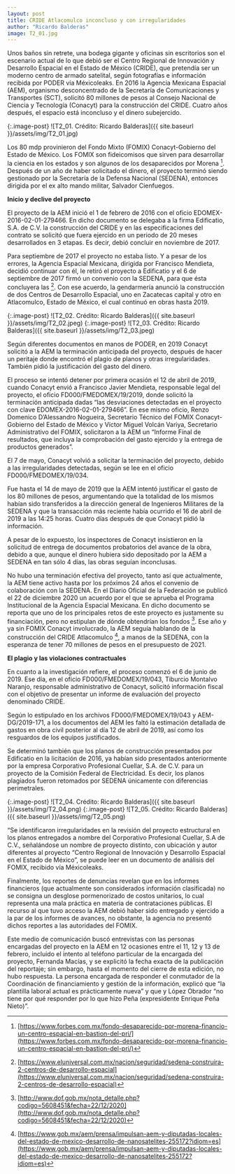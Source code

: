 ```yaml
---
layout: post
title: CRIDE Atlacomulco inconcluso y con irregularidades
author: "Ricardo Balderas"
image: T2_01.jpg
---
```


Unos baños sin retrete, una bodega gigante y oficinas sin escritorios son el escenario actual de lo que debió ser el Centro Regional de Innovación y Desarrollo Espacial en el Estado de México (CRIDE), que pretendía ser un moderno centro de armado satelital, según fotografías e información recibida por PODER vía Méxicoleaks. En 2016 la Agencia Mexicana Espacial (AEM), organismo desconcentrado de la Secretaría de Comunicaciones y Transportes (SCT), solicitó 80 millones de pesos al Consejo Nacional de Ciencia y Tecnología (Conacyt) para la construcción del CRIDE. Cuatro años después, el espacio está inconcluso y el dinero subejercido. 

{:.image-post}
![T2_01. Crédito: Ricardo Balderas]({{ site.baseurl }}/assets/img/T2_01.jpg)

Los 80 mdp provinieron del Fondo Mixto (FOMIX) Conacyt-Gobierno del Estado de México. Los FOMIX son fideicomisos que sirven para desarrollar la ciencia en los estados y son algunos de los desaparecidos por Morena [^nota1]. Después de un año de haber solicitado el dinero, el proyecto terminó siendo gestionado por la Secretaría de la Defensa Nacional (SEDENA), entonces dirigida por el ex alto mando militar, Salvador Cienfuegos.

**Inicio y declive del proyecto**

El proyecto de la AEM inició el 1 de febrero de 2016 con el oficio EDOMEX-2016-02-01-279466. En dicho documento se delegaba a la firma Edificatio, S.A. de C.V. la construcción del CRIDE y en las especificaciones del contrato se solicitó que fuera ejercido en un periodo de 20 meses desarrollados en 3 etapas. Es decir, debió concluir en noviembre de 2017. 

Para septiembre de 2017 el proyecto no estaba listo. Y a pesar de los errores, la Agencia Espacial Mexicana, dirigida por Francisco Mendieta, decidió continuar con él, le retiró el proyecto a Edificatio y el 6 de septiembre de 2017 firmó un convenio con la SEDENA, para que ésta concluyera las [^nota2]. Con ese acuerdo, la gendarmería anunció la construcción de dos Centros de Desarrollo Espacial, uno en Zacatecas capital y otro en Atlacomulco, Estado de México, el cual continuó en obras hasta 2019. 

{:.image-post}
![T2_02. Crédito: Ricardo Balderas]({{ site.baseurl }}/assets/img/T2_02.jpeg)
{:.image-post}
![T2_03. Crédito: Ricardo Balderas]({{ site.baseurl }}/assets/img/T2_03.jpeg)

Según diferentes documentos en manos de PODER, en 2019 Conacyt solicitó a la AEM la terminación anticipada del proyecto, después de hacer un peritaje donde encontró el plagio de planos y otras irregularidades. También pidió la justificación del gasto del dinero.

El proceso se intentó detener por primera ocasión el 12 de abril de 2019, cuando Conacyt envió a Francisco Javier Mendieta, responsable legal del proyecto, el oficio FD000/FMEDOMEX/19/2019, donde solicitó la terminación anticipada dadas “las desviaciones detectadas en el proyecto con clave EDOMEX-2016-02-01-279466”. En ese mismo oficio, Renzo Domenico D’Alessandro Nogueira, Secretario Técnico del FOMIX Conacyt-Gobierno del Estado de México y Víctor Miguel Volcán Variya, Secretario Administrativo del FOMIX, solicitaron a la AEM un “Informe Final de resultados, que incluya la comprobación del gasto ejercido y la entrega de productos generados”.

El 7 de mayo, Conacyt volvió a solicitar la terminación del proyecto, debido a las irregularidades detectadas, según se lee en el oficio FD000/FMEDOMEX/19/034.

Fue hasta el 14 de mayo de 2019 que la AEM intentó justificar el gasto de los 80 millones de pesos, argumentando que la totalidad de los mismos habían sido transferidos a la dirección general de Ingenieros Militares de la SEDENA y que la transacción más reciente había ocurrido el 16 de abril de 2019 a las 14:25 horas. Cuatro días después de que Conacyt pidió la información. 

A pesar de lo expuesto, los inspectores de Conacyt insistieron en la solicitud de entrega de documentos probatorios del avance de la obra, debido a que, aunque el dinero hubiera sido depositado por la AEM a SEDENA en tan sólo 4 días, las obras seguían inconclusas. 

No hubo una terminación efectiva del proyecto, tanto así que actualmente, la AEM tiene activo hasta por los próximos 24 años el convenio de colaboración con la SEDENA. En el Diario Oficial de la Federación se publicó el 22 de diciembre 2020 un acuerdo por el que se aprueba el Programa Institucional de la Agencia Espacial Mexicana. En dicho documento se reporta que uno de los principales retos de este proyecto es justamente su financiación, pero no estipulan de dónde obtendrían los fondos [^nota3]. Ese año y ya sin FOMIX Conacyt involucrado, la AEM seguía hablando de la construcción del CRIDE Atlacomulco [^nota4], a manos de la SEDENA, con la esperanza de tener 70 millones de pesos en el presupuesto de 2021. 

**El plagio y las violaciones contractuales**

En cuanto a la investigación refiere, el proceso comenzó el 6 de junio de 2019. Ese día, en el oficio FD000/FMEDOMEX/19/043, Tiburcio Montalvo Naranjo, responsable administrativo de Conacyt, solicitó información fiscal con el objetivo de presentar un informe de evaluación del proyecto denominado CRIDE. 

Según lo estipulado en los archivos FD000/FMEDOMEX/19/043 y AEM-DG/2019-171, a los documentos del AEM les faltó la estimación detallada de gastos en obra civil posterior al día 12 de abril de 2019, así como los resguardos de los equipos justificados.

Se determinó también que los planos de construcción presentados por Edificatio en la licitación de 2016, ya habían sido presentados anteriormente por la empresa Corporativo Profesional Cuellar, S.A. de C.V. para un proyecto de la Comisión Federal de Electricidad. Es decir, los planos plagiados fueron retomados por SEDENA únicamente con diferencias perimetrales.

{:.image-post}
![T2_04. Crédito: Ricardo Balderas]({{ site.baseurl }}/assets/img/T2_04.png)
{:.image-post}
![T2_05. Crédito: Ricardo Balderas]({{ site.baseurl }}/assets/img/T2_05.png)

“Se identificaron irregularidades en la revisión del proyecto estructural en los planos entregados a nombre del Corporativo Profesional Cuellar, S.A de C.V., señalándose un nombre de proyecto distinto, con ubicación y autor diferentes al proyecto “Centro Regional de Innovación y Desarrollo Espacial en el Estado de México”, se puede leer en un documento de análisis del FOMIX, recibido vía Méxicoleaks.

Finalmente, los reportes de denuncias revelan que en los informes financieros (que actualmente son considerados información clasificada) no se consigna un desglose pormenorizado de costos unitarios, lo cual representa una mala práctica en materia de contrataciones públicas. El recurso al que tuvo acceso la AEM debió haber sido entregado y ejercido a la par de los informes de avances, no obstante, la agencia no presentó dichos reportes a las autoridades del FOMIX.

Este medio de comunicación buscó entrevistas con las personas encargadas del proyecto en la AEM en 12 ocasiones entre el 11, 12 y 13 de febrero, incluido el intento al teléfono particular de la encargada del proyecto, Fernanda Macías, y se explicitó la fecha exacta de la publicación del reportaje; sin embargo, hasta el momento del cierre de esta edición, no hubo respuesta. La persona encargada de responder el conmutador de la Coordinación de financiamiento y gestión de la información, explicó que “la plantilla laboral actual es prácticamente nueva” y que y López Obrador “no tiene por qué responder por lo que hizo Peña (expresidente Enrique Peña Nieto)”.


[^nota1]: [https://www.forbes.com.mx/fondo-desaparecido-por-morena-financio-un-centro-espacial-en-bastion-del-pri/](https://www.forbes.com.mx/fondo-desaparecido-por-morena-financio-un-centro-espacial-en-bastion-del-pri/)
[^nota2]: [https://www.eluniversal.com.mx/nacion/seguridad/sedena-construira-2-centros-de-desarrollo-espacial](https://www.eluniversal.com.mx/nacion/seguridad/sedena-construira-2-centros-de-desarrollo-espacial)
[^nota3]: [http://www.dof.gob.mx/nota_detalle.php?codigo=5608451&fecha=22/12/2020](http://www.dof.gob.mx/nota_detalle.php?codigo=5608451&fecha=22/12/2020)
[^nota4]: [https://www.gob.mx/aem/prensa/impulsan-aem-y-diputadas-locales-del-estado-de-mexico-desarrollo-de-nanosatelites-255172?idiom=es](https://www.gob.mx/aem/prensa/impulsan-aem-y-diputadas-locales-del-estado-de-mexico-desarrollo-de-nanosatelites-255172?idiom=es)

